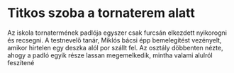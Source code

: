 # Titkos szoba a tornaterem alatt

Az iskola tornatermének padlója egyszer csak furcsán elkezdett nyikorogni és recsegni.
A testnevelő tanár, Miklós bácsi épp bemelegítést vezényelt, amikor hirtelen egy deszka alól por szállt fel.
Az osztály döbbenten nézte, ahogy a padló egyik része lassan megemelkedik, mintha valami alulról feszítené 